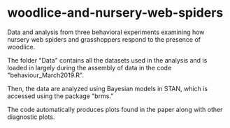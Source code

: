 # woodlice-and-nursery-web-spiders
Data and analysis from three behavioral experiments examining how nursery web spiders and grasshoppers respond to the presence of woodlice.

The folder "Data" contains all the datasets used in the analysis and is loaded in largely during the assembly of data in the code "behaviour_March2019.R". 

Then, the data are analyzed using Bayesian models in STAN, which is accessed using the package "brms." 

The code automatically produces plots found in the paper along with other diagnostic plots.
